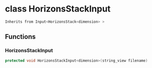 # class HorizonsStackInput


```cpp
Inherits from Input<HorizonsStack<dimension> >
```



## Functions

### HorizonsStackInput

```cpp
protected void HorizonsStackInput<dimension>(string_view filename)
```




